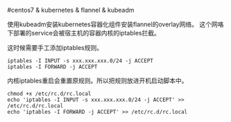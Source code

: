 #centos7 & kubernetes & flannel & kubeadm

使用kubeadm安装kubernetes容器化组件安装flannel的overlay网络。
这个网咯下部署的service会被宿主机的容器内核的iptables拦截。

这时候需要手工添加iptables规则。

```
iptables -I INPUT -s xxx.xxx.xxx.0/24 -j ACCEPT
iptables -I FORWARD -j ACCEPT
```
    
内核iptables重启会重置原规则。所以把规则放进开机启动脚本中。

```
chmod +x /etc/rc.d/rc.local
echo 'iptables -I INPUT -s xxx.xxx.xxx.0/24 -j ACCEPT' >> /etc/rc.d/rc.local
echo 'iptables -I FORWARD -j ACCEPT' >> /etc/rc.d/rc.local
```